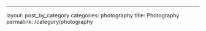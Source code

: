 ---
layout: post_by_category
categories: photography
title: Photography
permalink: /category/photography